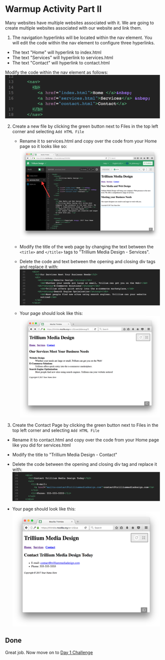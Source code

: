 # Warmup Activity Part II

Many websites have multiple websites associated with it. We are going to create multiple websites associated with our website and link them. 

1. The navigation hyperlinks will be located within the nav element. You will edit the code within the nav element to configure three hyperlinks. 
  - The text "Home" will hyperlink to index.html
  - The text "Services" will hyperlink to services.html
  - The text "Contact" will hyperlink to contact.html
  
  Modify the code within the nav element as follows:
  ![Nav](images/nav.png)
  
2. Create a new file by clicking the green button next to Files in the top left corner and selecting `Add HTML File`
   - Rename it to services.html and copy over the code from your Home page so it looks like so: 
   ![Services Inital](images/servicesInitial.png)
   
   - Modify the title of the web page by changing the text between the `<title>` and `</title>` tags to "Trillium Media Design - Services". 
   
   - Delete the code and text between the opening and closing div tags and replace it with: 
   ![Service Content](images/servicesContent.png)
   
   - Your page should look like this: 
   ![Services Final](images/servicesFinal.png)
   
3. Create the Contact Page by clicking the green button next to Files in the top left corner and selecting `Add HTML File` 
  - Rename it to contact.html and copy over the code from your Home page like you did for services.html
  
  - Modify the title to "Trillium Media Design - Contact" 
  
  - Delete the code between the opening and closing div tag and replace it with: 
  ![Contact Content](images/contactContent.png)
  
  - Your page should look like this:
  ![Contact Final](images/contactFinal.png)
  
  ## Done 
  
  Great job. Now move on to [Day 1 Challenge](../day1challenge)

